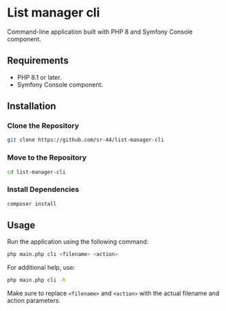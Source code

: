 # List manager cli

Command-line application built with PHP 8 and Symfony Console component.

## Requirements

- PHP 8.1 or later.
- Symfony Console component.

## Installation

### Clone the Repository

```bash
git clone https://github.com/sr-44/list-manager-cli
```

### Move to the Repository

```bash
cd list-manager-cli
```

### Install Dependencies

```bash
composer install
```

## Usage

Run the application using the following command:

```bash
php main.php cli <filename> <action>
```

For additional help, use:

```bash
php main.php cli -h
```

Make sure to replace `<filename>` and `<action>` with the actual filename and action parameters.

